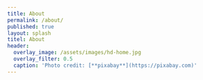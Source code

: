```yaml
---
title: About
permalink: /about/
published: true
layout: splash
titel: About
header:
  overlay_image: /assets/images/hd-home.jpg
  overlay_filter: 0.5
  caption: 'Photo credit: [**pixabay**](https://pixabay.com)'
---
```

<p></p>
